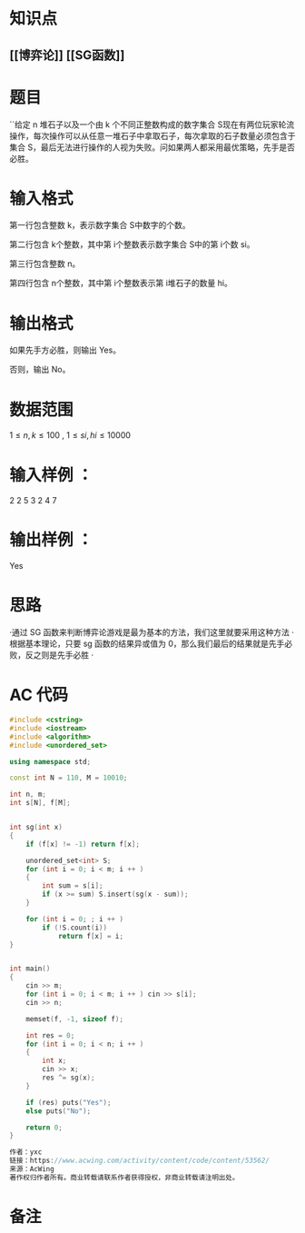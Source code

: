 # 知识点
  ## [[博弈论]] [[SG函数]]
# 题目
 ``给定 n 堆石子以及一个由 k 个不同正整数构成的数字集合 S现在有两位玩家轮流操作，每次操作可以从任意一堆石子中拿取石子，每次拿取的石子数量必须包含于集合 S，最后无法进行操作的人视为失败。问如果两人都采用最优策略，先手是否必胜。

# 输入格式
第一行包含整数 k，表示数字集合 S中数字的个数。

第二行包含 k个整数，其中第 i个整数表示数字集合 S中的第 i个数 si。

第三行包含整数 n。

第四行包含 n个整数，其中第 i个整数表示第 i堆石子的数量 hi。

# 输出格式
如果先手方必胜，则输出 Yes。

否则，输出 No。

# 数据范围
$1≤n, k≤100$
 ,
$1≤si, hi≤10000$
# 输入样例 ：
2
2 5
3
2 4 7
# 输出样例 ：
Yes

# 思路
·通过 SG 函数来判断博弈论游戏是最为基本的方法，我们这里就要采用这种方法
·根据基本理论，只要 sg 函数的结果异或值为 0，那么我们最后的结果就是先手必败，反之则是先手必胜
·
# AC 代码
```cpp
#include <cstring>
#include <iostream>
#include <algorithm>
#include <unordered_set>

using namespace std;

const int N = 110, M = 10010;

int n, m;
int s[N], f[M];


int sg(int x)
{
    if (f[x] != -1) return f[x];

    unordered_set<int> S;
    for (int i = 0; i < m; i ++ )
    {
        int sum = s[i];
        if (x >= sum) S.insert(sg(x - sum));
    }

    for (int i = 0; ; i ++ )
        if (!S.count(i))
            return f[x] = i;
}


int main()
{
    cin >> m;
    for (int i = 0; i < m; i ++ ) cin >> s[i];
    cin >> n;

    memset(f, -1, sizeof f);

    int res = 0;
    for (int i = 0; i < n; i ++ )
    {
        int x;
        cin >> x;
        res ^= sg(x);
    }

    if (res) puts("Yes");
    else puts("No");

    return 0;
}

作者：yxc
链接：https://www.acwing.com/activity/content/code/content/53562/
来源：AcWing
著作权归作者所有。商业转载请联系作者获得授权，非商业转载请注明出处。
```
# 备注
